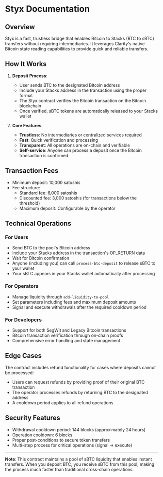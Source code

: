 # Styx Documentation

## Overview

Styx is a fast, trustless bridge that enables Bitcoin to Stacks (BTC to sBTC) transfers without requiring intermediaries. It leverages Clarity's native Bitcoin state reading capabilities to provide quick and reliable transfers.

## How It Works

1. **Deposit Process**:
   - User sends BTC to the designated Bitcoin address
   - Include your Stacks address in the transaction using the proper format
   - The Styx contract verifies the Bitcoin transaction on the Bitcoin blockchain
   - Once verified, sBTC tokens are automatically released to your Stacks wallet

2. **Core Features**:
   - **Trustless**: No intermediaries or centralized services required
   - **Fast**: Quick verification and processing
   - **Transparent**: All operations are on-chain and verifiable
   - **Self-service**: Anyone can process a deposit once the Bitcoin transaction is confirmed

## Transaction Fees

- Minimum deposit: 10,000 satoshis
- Fee structure:
  - Standard fee: 6,000 satoshis
  - Discounted fee: 3,000 satoshis (for transactions below the threshold)
  - Maximum deposit: Configurable by the operator

## Technical Operations

### For Users
- Send BTC to the pool's Bitcoin address
- Include your Stacks address in the transaction's OP_RETURN data
- Wait for Bitcoin confirmation
- Anyone (including you) can call `process-btc-deposit` to release sBTC to your wallet
- Your sBTC appears in your Stacks wallet automatically after processing

### For Operators
- Manage liquidity through `add-liquidity-to-pool`
- Set parameters including fees and maximum deposit amounts
- Signal and execute withdrawals after the required cooldown period

### For Developers
- Support for both SegWit and Legacy Bitcoin transactions
- Bitcoin transaction verification through on-chain proofs
- Comprehensive error handling and state management

## Edge Cases

The contract includes refund functionality for cases where deposits cannot be processed:
- Users can request refunds by providing proof of their original BTC transaction
- The operator processes refunds by returning BTC to the designated address
- A cooldown period applies to all refund operations

## Security Features

- Withdrawal cooldown period: 144 blocks (approximately 24 hours)
- Operation cooldown: 6 blocks
- Proper post-conditions to secure token transfers
- Multi-step process for critical operations (signal → execute)

---

**Note**: This contract maintains a pool of sBTC liquidity that enables instant transfers. When you deposit BTC, you receive sBTC from this pool, making the process much faster than traditional cross-chain operations.
